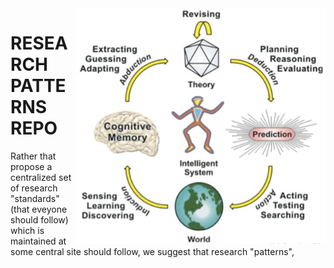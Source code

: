 <img  width=400 align=right src="/etc/img/tion.png">

# RESEARCH PATTERNS REPO

Rather that propose a centralized set of research "standards"  (that eveyone should follow) which  is maintained at some central site should follow, we suggest that research "patterns", 
